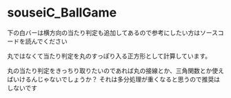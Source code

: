 # souseiC_BallGame

下の白バーは横方向の当たり判定も追加してあるので参考にしたい方はソースコードを読んでください

丸ではなくて当たり判定を丸のすっぽり入る正方形として計算しています。

丸の当たり判定をきっちり取りたいのであれば丸の接線とか、三角関数とか使えばいけるんじゃないでしょうか？
それは多分処理が重くなると思うので推奨はしないです
